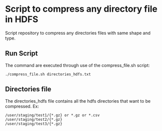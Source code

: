 #  Script to compress any directory file in HDFS
Script repository to compress any directories files with same shape and type.

## Run Script
The command are executed through use of the compress_file.sh script:

    ./compress_file.sh directories_hdfs.txt

## Directories file
The directories_hdfs file contains all the hdfs directories that want to be compressed. Ex:


    /user/staging/test1/{*.gz} or *.gz or *.csv
    /user/staging/test2/{*.gz}
    /user/staging/test3/{*.gz}
